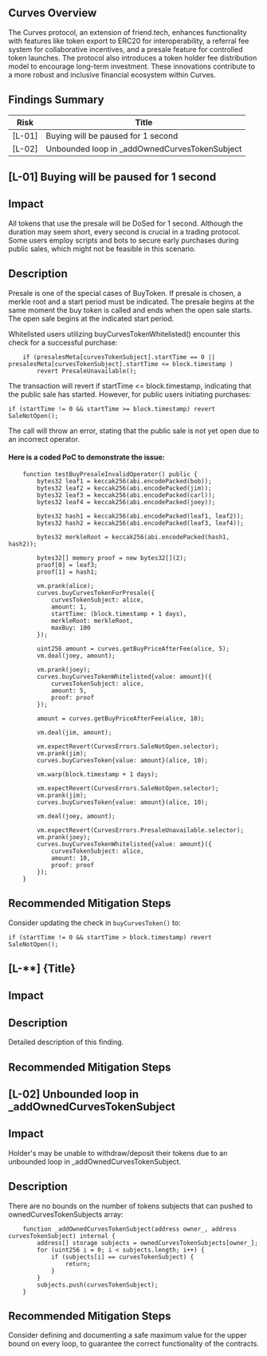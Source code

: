 ## Curves Overview

The Curves protocol, an extension of friend.tech, enhances functionality with features like token export to ERC20 for interoperability, a referral fee system for collaborative incentives, and a presale feature for controlled token launches. The protocol also introduces a token holder fee distribution model to encourage long-term investment. These innovations contribute to a more robust and inclusive financial ecosystem within Curves.

## Findings Summary

| Risk   | Title                                          |
| ------ | -----------------------------------------------|
| [L-01] | Buying will be paused for 1 second             |
| [L-02] | Unbounded loop in _addOwnedCurvesTokenSubject  |

## [L-01] Buying will be paused for 1 second 

## Impact

All tokens that use the presale will be DoSed for 1 second. Although the duration may seem short, every second is crucial in a trading protocol. Some users employ scripts and bots to secure early purchases during public sales, which might not be feasible in this scenario.
## Description

Presale is one of the special cases of BuyToken. If presale is chosen, a merkle root and a start period must be indicated. The presale begins at the same moment the buy token is called and ends when the open sale starts. The open sale begins at the indicated start period.

Whitelisted users utilizing buyCurvesTokenWhitelisted() encounter this check for a successful purchase:

```solidity
    if (presalesMeta[curvesTokenSubject].startTime == 0 || presalesMeta[curvesTokenSubject].startTime <= block.timestamp )
        revert PresaleUnavailable();
```

The transaction will revert if startTime <= block.timestamp, indicating that the public sale has started. However, for public users initiating purchases:

```solidity
if (startTime != 0 && startTime >= block.timestamp) revert SaleNotOpen();
```

The call will throw an error, stating that the public sale is not yet open due to an incorrect operator.

#### Here is a coded PoC to demonstrate the issue:

```solidity
    function testBuyPresaleInvalidOperator() public {
        bytes32 leaf1 = keccak256(abi.encodePacked(bob));
        bytes32 leaf2 = keccak256(abi.encodePacked(jim));
        bytes32 leaf3 = keccak256(abi.encodePacked(carl));
        bytes32 leaf4 = keccak256(abi.encodePacked(joey));

        bytes32 hash1 = keccak256(abi.encodePacked(leaf1, leaf2));
        bytes32 hash2 = keccak256(abi.encodePacked(leaf3, leaf4));

        bytes32 merkleRoot = keccak256(abi.encodePacked(hash1, hash2));

        bytes32[] memory proof = new bytes32[](2);
        proof[0] = leaf3;
        proof[1] = hash1;

        vm.prank(alice);
        curves.buyCurvesTokenForPresale({
            curvesTokenSubject: alice,
            amount: 1,
            startTime: (block.timestamp + 1 days),
            merkleRoot: merkleRoot,
            maxBuy: 100
        });

        uint256 amount = curves.getBuyPriceAfterFee(alice, 5);
        vm.deal(joey, amount);

        vm.prank(joey);
        curves.buyCurvesTokenWhitelisted{value: amount}({
            curvesTokenSubject: alice,
            amount: 5,
            proof: proof
        });

        amount = curves.getBuyPriceAfterFee(alice, 10);

        vm.deal(jim, amount);

        vm.expectRevert(CurvesErrors.SaleNotOpen.selector);
        vm.prank(jim);
        curves.buyCurvesToken{value: amount}(alice, 10);

        vm.warp(block.timestamp + 1 days);

        vm.expectRevert(CurvesErrors.SaleNotOpen.selector);
        vm.prank(jim);
        curves.buyCurvesToken{value: amount}(alice, 10);

        vm.deal(joey, amount);

        vm.expectRevert(CurvesErrors.PresaleUnavailable.selector);
        vm.prank(joey);
        curves.buyCurvesTokenWhitelisted{value: amount}({
            curvesTokenSubject: alice,
            amount: 10,
            proof: proof
        });
    }
```

## Recommended Mitigation Steps

Consider updating the check in `buyCurvesToken()` to:

```solidity
if (startTime != 0 && startTime > block.timestamp) revert SaleNotOpen();
```

## [L-**] {Title}

## Impact

## Description

Detailed description of this finding.

## Recommended Mitigation Steps

## [L-02] Unbounded loop in _addOwnedCurvesTokenSubject

## Impact

Holder's may be unable to withdraw/deposit their tokens due to an unbounded loop in _addOwnedCurvesTokenSubject.

## Description

There are no bounds on the number of tokens subjects that can pushed to ownedCurvesTokenSubjects array:

```solidity
    function _addOwnedCurvesTokenSubject(address owner_, address curvesTokenSubject) internal {
        address[] storage subjects = ownedCurvesTokenSubjects[owner_];
        for (uint256 i = 0; i < subjects.length; i++) {
            if (subjects[i] == curvesTokenSubject) {
                return;
            }
        }
        subjects.push(curvesTokenSubject);
    }
```

## Recommended Mitigation Steps

Consider defining and documenting a safe maximum value for the upper bound on every loop, to guarantee the correct functionality of the contracts.
